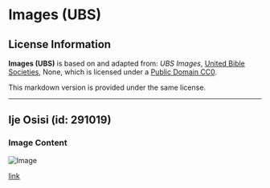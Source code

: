 # Images (UBS)

## License Information

**Images (UBS)** is based on and adapted from: _UBS Images_, [United Bible Societies](https://unitedbiblesocieties.org/), None, which is licensed under a [Public Domain CC0](https://creativecommons.org/public-domain/cc0/).

This markdown version is provided under the same license.



--------------------------------

## Ije Osisi (id: 291019)

### Image Content

![Image](https://cdn.aquifer.bible/aquifer-content/resources/Media/WEB-0895_walking_trees.jpg)

[link](https://cdn.aquifer.bible/aquifer-content/resources/Media/WEB-0895_walking_trees.jpg)


